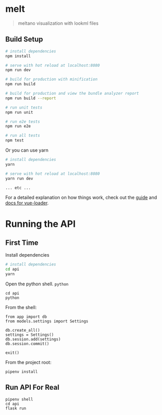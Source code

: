 # melt

> meltano visualization with lookml files

## Build Setup

``` bash
# install dependencies
npm install

# serve with hot reload at localhost:8080
npm run dev

# build for production with minification
npm run build

# build for production and view the bundle analyzer report
npm run build --report

# run unit tests
npm run unit

# run e2e tests
npm run e2e

# run all tests
npm test
```

Or you can use yarn
``` bash
# install dependencies
yarn

# serve with hot reload at localhost:8080
yarn run dev

... etc ...
```

For a detailed explanation on how things work, check out the [guide](http://vuejs-templates.github.io/webpack/) and [docs for vue-loader](http://vuejs.github.io/vue-loader).

# Running the API

## First Time

Install dependencies
``` bash
# install dependencies
cd api
yarn
```

Open the python shell. `python`
```
cd api
python
```
From the shell:
```
from app import db
from models.settings import Settings

db.create_all()
settings = Settings()
db.session.add(settings)
db.session.commit()

exit()
```

From the project root:
```
pipenv install
```

## Run API For Real

```
pipenv shell
cd api
flask run
```